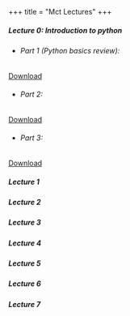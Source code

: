 +++
title = "Mct Lectures"
+++

##### Lecture 0: Introduction to python
   - ###### Part 1 (Python basics review): 
   [Download](../resume.pdf)
   - ###### Part 2:
   [Download](../resume.pdf)
   - ###### Part 3:
   [Download](../resume.pdf)
##### Lecture 1
##### Lecture 2
##### Lecture 3
##### Lecture 4
##### Lecture 5
##### Lecture 6
##### Lecture 7

